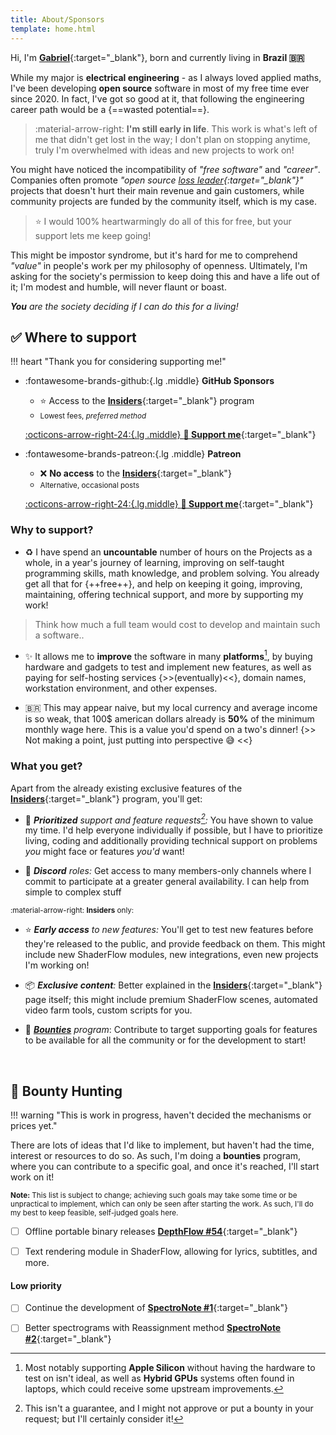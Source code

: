 ```yaml
---
title: About/Sponsors
template: home.html
---
```


Hi, I'm [**Gabriel**](https://github.com/Tremeschin){:target="_blank"}, born and currently living in **Brazil 🇧🇷**

While my major is **electrical engineering** - as I always loved applied maths, I've been developing **open source** software in most of my free time ever since 2020. In fact, I've got so good at it, that following the engineering career path would be a {==wasted potential==}.

> :material-arrow-right: **I'm still early in life**. This work is what's left of me that didn't get lost in the way; I don't plan on stopping anytime, truly I'm overwhelmed with ideas and new projects to work on!

You might have noticed the incompatibility of _"free software"_ and _"career"_. Companies often promote *"open source [loss leader](https://en.wikipedia.org/wiki/Loss_leader){:target="_blank"}"* projects that doesn't hurt their main revenue and gain customers, while community projects are funded by the community itself, which is my case.

> ⭐️ I would 100% heartwarmingly do all of this for free, but your support lets me keep going!

This might be impostor syndrome, but it's hard for me to comprehend _"value"_ in people's work per my philosophy of openness. Ultimately, I'm asking for the society's permission to keep doing this and have a life out of it; I'm modest and humble, will never flaunt or boast.

_**You** are the society deciding if I can do this for a living!_


## ✅ Where to support

!!! heart "Thank you for considering supporting me!"

<div class="grid cards" markdown>

-   :fontawesome-brands-github:{.lg .middle} **GitHub Sponsors**

    - ⭐️ Access to the [**Insiders**](site:/insiders){:target="_blank"} program
    - <small>Lowest fees, _preferred method_</small>

    [:octicons-arrow-right-24:{.lg .middle} **💠 Support me**](https://github.com/sponsors/Tremeschin){:target="_blank"}

-   :fontawesome-brands-patreon:{.lg .middle} **Patreon**

    - ❌ **No access** to the [**Insiders**](site:/insiders){:target="_blank"}
    - <small>Alternative, occasional posts</small>

    [:octicons-arrow-right-24:{.lg.middle} **💠 Support me**](https://www.patreon.com/Tremeschin){:target="_blank"}

</div>

### Why to support?

- ♻️ I have spend an **uncountable** number of hours on the Projects as a whole, in a year's journey of learning, improving on self-taught programming skills, math knowledge, and problem solving. You already get all that for {++free++}, and help on keeping it going, improving, maintaining, offering technical support, and more by supporting my work!
> Think how much a full team would cost to develop and maintain such a software..

- ✨ It allows me to **improve** the software in many **platforms**[^platforms], by buying hardware and gadgets to test and implement new features, as well as paying for self-hosting services {>>(eventually)<<}, domain names, workstation environment, and other expenses.

[^platforms]: Most notably supporting **Apple Silicon** without having the hardware to test on isn't ideal, as well as **Hybrid GPUs** systems often found in laptops, which could receive some upstream improvements.

- 🇧🇷 This may appear naive, but my local currency and average income is so weak, that 100$ american dollars already is **50%** of the minimum monthly wage here. This is a value you'd spend on a two's dinner! {>> Not making a point, just putting into perspective 😅 <<}


### What you get?

Apart from the already existing exclusive features of the [**Insiders**](site:/insiders){:target="_blank"} program, you'll get:

- 💎 _**Prioritized** support and feature requests[^features]:_ You have shown to value my time. I'd help everyone individually if possible, but I have to prioritize living, coding and additionally providing technical support on problems _you_ might face or features _you'd_ want!

[^features]: This isn't a guarantee, and I might not approve or put a bounty in your request; but I'll certainly consider it!

- 💬 _**Discord** roles:_ Get access to many members-only channels where I commit to participate at a greater general availability. I can help from simple to complex stuff

<small>:material-arrow-right: **Insiders** only:</small>

- ⭐️ _**Early access** to new features:_ You'll get to test new features before they're released to the public, and provide feedback on them. This might include new ShaderFlow modules, new integrations, even new projects I'm working on!

- 📦 _**Exclusive content**:_ Better explained in the [**Insiders**](site:/insiders){:target="_blank"} page itself; this might include premium ShaderFlow scenes, automated video farm tools, custom scripts for you.

- 🌵 _[**Bounties**](#bounty-hunting) program_: Contribute to target supporting goals for features to be available for all the community or for the development to start!

<br>

## 🎩 Bounty Hunting

!!! warning "This is work in progress, haven't decided the mechanisms or prices yet."

There are lots of ideas that I'd like to implement, but haven't had the time, interest or resources to do so. As such, I'm doing a **bounties** program, where you can contribute to a specific goal, and once it's reached, I'll start work on it!

<small><b>Note:</b> This list is subject to change; achieving such goals may take some time or be unpractical to implement, which can only be seen after starting the work. As such, I'll do my best to keep feasible, self-judged goals here.</small>

- [ ] Offline portable binary releases [**DepthFlow #54**](https://github.com/BrokenSource/DepthFlow/issues/54){:target="_blank"}

- [ ] Text rendering module in ShaderFlow, allowing for lyrics, subtitles, and more.

#### Low priority

- [ ] Continue the development of [**SpectroNote #1**](https://github.com/BrokenSource/SpectroNote/issues/1){:target="_blank"}

- [ ] Better spectrograms with Reassignment method [**SpectroNote #2**](https://github.com/BrokenSource/SpectroNote/issues/2){:target="_blank"}
